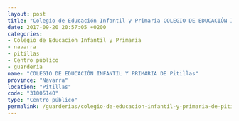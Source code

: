 ```yaml
---
layout: post
title: "Colegio de Educación Infantil y Primaria COLEGIO DE EDUCACIÓN INFANTIL Y PRIMARIA DE Pitillas"
date: 2017-09-20 20:57:05 +0200
categories:
- Colegio de Educación Infantil y Primaria
- navarra
- pitillas
- Centro público
- guarderia
name: "COLEGIO DE EDUCACIÓN INFANTIL Y PRIMARIA DE Pitillas"
province: "Navarra"
location: "Pitillas"
code: "31005140"
type: "Centro público"
permalink: /guarderias/colegio-de-educacion-infantil-y-primaria-de-pitillas.html
---
```

